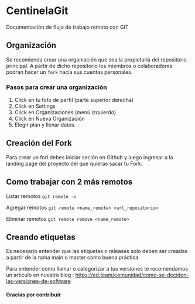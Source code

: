 # CentinelaGit
Documentación de flujo de trabajo remoto con GIT

## Organización

Se recomienda crear una organiación que sea la propietaria del repositorio principal. A partir de dicho repositorio los miembros o colaboradores podran hacer un ```fork``` hacia sus cuentas personales.

### Pasos para crear una organización
1. Click en tu foto de perfil (parte superior derecha)
2. Click en Settings
3. Click en Organizaciones (menú izquierdo)
4. Click en Nueva Organización
5. Elegir plan y llenar datos.

## Creación del Fork

Para crear un forl debes iniciar seción en Github y luego ingresar a la landing page del proyecto del que quieras sacar tu Fork.

## Como trabajar con 2 más remotos

Listar remotos
`git remote -v`

Agregar remotos
`git remote <name_remote> <url_repositorio>`

Eliminar remotos
`git remote remove <name_remote>`

## Creando etiquetas

Es necesario entender que las etiquetas o releases solo deben ser creadas a partir de la rama main o master como buena práctica.

Para entender como llamar o categorizar a tus versiones te recomendamos un articulo en nuestro blog
: https://ed.team/comunidad/como-se-deciden-las-versiones-de-software

#### Gracias por contribuir

